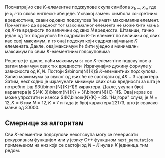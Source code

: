 Посматрајмо све $K$-елементне подскупове скупа симбола $x_1, \ldots, x_n$, где је $x_i$ $i$-то слово енглеске абецеде. У свакој замени симбола конкретним вредностима, сваки од ових подскупова ће имати максимални елемент. Приметимо да вредност тог максималног елемента не може бити мања од $K$-те вредности по величини од свих $N$ вредности. Штавише, тачно један од тих подскупова ће садржати $K$-ти елемент по величини од свих као свој максимум, и то онај подскуп који садржи најмањих $K$ елемената. Дакле, овај максимум ће бити уједно и минимални максимум по свим $K$-елементним подскуповима.

Решење је, дакле, наћи максимум за све $K$-елементне подскупове а затим минимум свих тих вредности. Израчунајмо дужину формуле у зависности од $K, N$. Постоји $\binom{N}{K}$ $K$-елементних подскупова. Запис максимума за сваког од њих ће се састојати од $4K-3$ карактера. Затим, неопходно је израчунати минимум свих ових вредности за шта је потребно још $3(\binom{N}{K}-1)$ карактера. Дакле, укупан број карактера је $(4K-3)\binom{N}{K} + 3(\binom{N}{K}-1)$. Овај израз се може упростити и износи $4K\binom{N}{K} - 3$. "Најгори" случај је $N=12, K=6$ или $N=12, K=7$ и тада је број карактера $22173$, што је свакако мање од $30000$.

## Смернице за алгоритам

Сви $K$-елементни подскупови неког скупа могу се генерисати рекурзивном функцијом или у језику C++ функцијом `next_permutation` примењеном на низ који се састоји од $N-K$ нула и $K$ јединица, тим редом.


